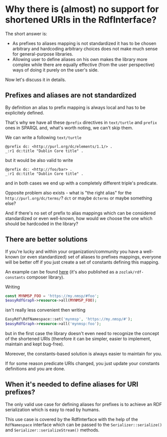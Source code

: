 # Why there is (almost) no support for shortened URIs in the RdfInterface?

The short answer is:

* As prefixes to aliases mapping is not standardized it has to be chosen arbitrary and hardcoding arbitrary choices does not make much sense for general-purpose libraries.
* Allowing user to define aliases on his own makes the library more complex while there are equally effective (from the user perspective) ways of doing it purely on the user's side.

Now let's discuss it in details.

## Prefixes and aliases are not standardized

By definition an alias to prefix mapping is always local and has to be explicitely defined.

That's why we have all these `@prefix` directives in `text/turtle` and `prefix` ones in SPARQL and, what's worth noting, we can't skip them.

We can write a following `text/turtle`
```
@prefix dc: <http://purl.org/dc/elements/1.1/> .
_:r1 dc:title "Dublin Core title" .
```
but it would be also valid to write
```
@prefix dc: <http://foo/bar> .
_:r1 dc:title "Dublin Core title" .
```
and in both cases we end up with a completely different triple's predicate.

Opposite problem also exists - what is "the right alias" for the `http://purl.org/dc/terms/`?
`dct` or maybe `dcterms` or maybe something else?

And if there's no set of prefix to alias mappings which can be considered standardized or even well-known,
how would we choose the one which should be hardcoded in the library?

## There are better solutions

If you're lucky and within your organization/community you have a well-known (or even standardized) set of aliases to prefixes mappings,
everyone will be better off if you just create a set of constants defining this mapping.

An example can be found [here](https://github.com/zozlak/RdfConstants/blob/master/src/zozlak/RdfConstants.php)
(it's also published as a `zozlak/rdf-constants` composer library).

Writing
```php
const MYNMSP_FOO = 'https://my.nmsp/#foo';
$easyRdfGraph->resource->all(MYNMSP_FOO);
```
isn't really less convenient then writing
```php
EasyRdf\RdfNamespace::set('mynmsp', 'https://my.nmsp/#');
$easyRdfGraph->resource->all('mynmsp:foo');
```
but in the first case the library doesn't even need to recognize the concept of the shortened URIs
(therefore it can be simpler, easier to implement, maintain and kept bug-free).

Moreover, the constants-based solution is always easier to maintain for you.

If for some reason predicate URIs changed, you just update your constants definitions and you are done.

## When it's needed to define aliases for URI prefixes?

The only valid use case for defining aliases for prefixes is to achieve an RDF serialization which is easy to read by humans.

This use case is covered by the RdfInterface with the help of the `RdfNamespace` interface which can be passed
to the `Serializer::serialize()` and `Serializer::serializeStream()` methods.
